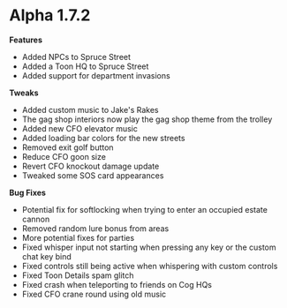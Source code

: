 Alpha 1.7.2
=======
**Features**
- Added NPCs to Spruce Street
- Added a Toon HQ to Spruce Street
- Added support for department invasions

**Tweaks**
- Added custom music to Jake's Rakes
- The gag shop interiors now play the gag shop theme from the trolley
- Added new CFO elevator music
- Added loading bar colors for the new streets
- Removed exit golf button
- Reduce CFO goon size
- Revert CFO knockout damage update
- Tweaked some SOS card appearances

**Bug Fixes**
- Potential fix for softlocking when trying to enter an occupied estate cannon
- Removed random lure bonus from areas
- More potential fixes for parties
- Fixed whisper input not starting when pressing any key or the custom chat key bind
- Fixed controls still being active when whispering with custom controls
- Fixed Toon Details spam glitch
- Fixed crash when teleporting to friends on Cog HQs
- Fixed CFO crane round using old music
